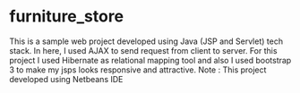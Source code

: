 # furniture_store
This is a sample web project developed using Java (JSP and Servlet) tech stack. In here, I used AJAX to send request from client to server. For this project I used Hibernate as relational mapping tool and also I used bootstrap 3 to make my jsps looks responsive and attractive. 
Note : This project developed using Netbeans IDE
